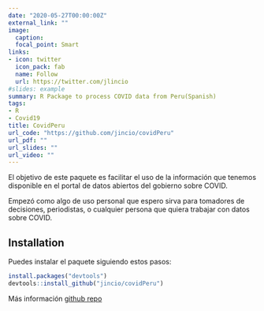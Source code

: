```yaml
---
date: "2020-05-27T00:00:00Z"
external_link: ""
image:
  caption: 
  focal_point: Smart
links:
- icon: twitter
  icon_pack: fab
  name: Follow
  url: https://twitter.com/jlincio
#slides: example
summary: R Package to process COVID data from Peru(Spanish)
tags:
- R
- Covid19
title: CovidPeru
url_code: "https://github.com/jincio/covidPeru"
url_pdf: ""
url_slides: ""
url_video: ""
---
```



El objetivo de este paquete es facilitar el uso de la información que tenemos disponible en el portal de datos abiertos del gobierno sobre COVID. 

Empezó como algo de uso personal que espero sirva para tomadores de decisiones, periodistas, o cualquier persona que quiera trabajar con datos sobre COVID.

## Installation

Puedes instalar el paquete siguiendo estos pasos:

``` r
install.packages("devtools")
devtools::install_github("jincio/covidPeru")
```

Más información [github repo](https://github.com/jincio/covidPeru)

